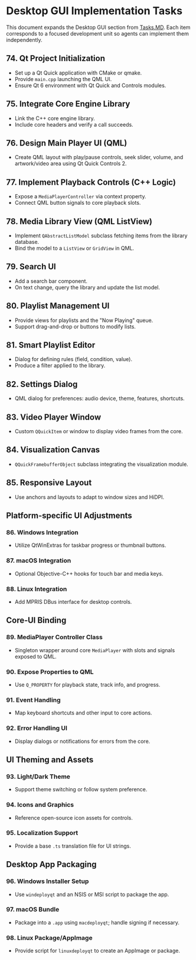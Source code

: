 # Desktop GUI Implementation Tasks

This document expands the Desktop GUI section from [Tasks.MD](../Tasks.MD). Each item corresponds to a focused development unit so agents can implement them independently.

## 74. Qt Project Initialization
- Set up a Qt Quick application with CMake or qmake.
- Provide `main.cpp` launching the QML UI.
- Ensure Qt 6 environment with Qt Quick and Controls modules.

## 75. Integrate Core Engine Library
- Link the C++ core engine library.
- Include core headers and verify a call succeeds.

## 76. Design Main Player UI (QML)
- Create QML layout with play/pause controls, seek slider, volume, and artwork/video area using Qt Quick Controls 2.

## 77. Implement Playback Controls (C++ Logic)
- Expose a `MediaPlayerController` via context property.
- Connect QML button signals to core playback slots.

## 78. Media Library View (QML ListView)
- Implement `QAbstractListModel` subclass fetching items from the library database.
- Bind the model to a `ListView` or `GridView` in QML.

## 79. Search UI
- Add a search bar component.
- On text change, query the library and update the list model.

## 80. Playlist Management UI
- Provide views for playlists and the "Now Playing" queue.
- Support drag-and-drop or buttons to modify lists.

## 81. Smart Playlist Editor
- Dialog for defining rules (field, condition, value).
- Produce a filter applied to the library.

## 82. Settings Dialog
- QML dialog for preferences: audio device, theme, features, shortcuts.

## 83. Video Player Window
- Custom `QQuickItem` or window to display video frames from the core.

## 84. Visualization Canvas
- `QQuickFramebufferObject` subclass integrating the visualization module.

## 85. Responsive Layout
- Use anchors and layouts to adapt to window sizes and HiDPI.

## Platform-specific UI Adjustments

### 86. Windows Integration
- Utilize QtWinExtras for taskbar progress or thumbnail buttons.

### 87. macOS Integration
- Optional Objective-C++ hooks for touch bar and media keys.

### 88. Linux Integration
- Add MPRIS DBus interface for desktop controls.

## Core‑UI Binding

### 89. MediaPlayer Controller Class
- Singleton wrapper around core `MediaPlayer` with slots and signals exposed to QML.

### 90. Expose Properties to QML
- Use `Q_PROPERTY` for playback state, track info, and progress.

### 91. Event Handling
- Map keyboard shortcuts and other input to core actions.

### 92. Error Handling UI
- Display dialogs or notifications for errors from the core.

## UI Theming and Assets

### 93. Light/Dark Theme
- Support theme switching or follow system preference.

### 94. Icons and Graphics
- Reference open-source icon assets for controls.

### 95. Localization Support
- Provide a base `.ts` translation file for UI strings.

## Desktop App Packaging

### 96. Windows Installer Setup
- Use `windeployqt` and an NSIS or MSI script to package the app.

### 97. macOS Bundle
- Package into a `.app` using `macdeployqt`; handle signing if necessary.

### 98. Linux Package/AppImage
- Provide script for `linuxdeployqt` to create an AppImage or package.

